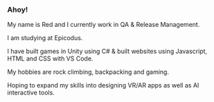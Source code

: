 ### Ahoy!
My name is Red and I currently work in QA & Release Management.

I am studying at Epicodus.

I have built games in Unity using C# & built websites using Javascript, HTML and CSS with VS Code.

My hobbies are rock climbing, backpacking and gaming.

Hoping to expand my skills into designing VR/AR apps as well as AI interactive tools.


<!--
**G0blinC0de/G0blinC0de** is a ✨ _special_ ✨ repository because its `README.md` (this file) appears on your GitHub profile.

Here are some ideas to get you started:

- 🔭 I’m currently working on ...
- 🌱 I’m currently learning ...
- 👯 I’m looking to collaborate on ...
- 🤔 I’m looking for help with ...
- 💬 Ask me about ...
- 📫 How to reach me: ...
- 😄 Pronouns: ...
- ⚡ Fun fact: ...
-->
